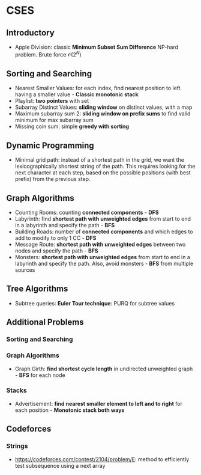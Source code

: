 # CSES
## Introductory
- Apple Division: classic **Minimum Subset Sum Difference** NP-hard problem. Brute force $\mathcal{O}(2^N)$


## Sorting and Searching
- Nearest Smaller Values: for each index, find nearest position to left having a smaller value - **Classic monotonic stack**
- Playlist: **two pointers** with set
- Subarray Distinct Values: **sliding window** on distinct values, with a map
- Maximum subarray sum 2: **sliding window on prefix sums** to find valid minimum for max subarray sum
- Missing coin sum: simple **greedy with sorting**

## Dynamic Programming
- Minimal grid path: instead of a shortest path in the grid, we want the lexicographically shortest string of the path. This requires looking for the next character at each step, based on the possible positions (with best prefix) from the previous step.

## Graph Algorithms
- Counting Rooms: counting **connected components** - **DFS**
- Labyrinth: find **shortest path with unweighted edges** from start to end in a labyrinth and specify the path - **BFS**
- Building Roads: number of **connected components** and which edges to add to modify to only 1 CC - **DFS**
- Message Route: **shortest path with unweighted edges** between two nodes and specify the path - **BFS**
- Monsters: **shortest path with unweighted edges** from start to end in a labyrinth and specify the path. Also, avoid monsters - **BFS** from multiple sources

## Tree Algorithms
- Subtree queries: **Euler Tour technique**: PURQ for subtree values


## Additional Problems

### Sorting and Searching


### Graph Algorithms
- Graph Girth: **find shortest cycle length** in undirected unweighted graph - **BFS** for each node

### Stacks
- Advertisement: **find nearest smaller element to left and to right** for each position - **Monotonic stack both ways**



## Codeforces

### Strings
- https://codeforces.com/contest/2104/problem/E: method to efficiently test subsequence using a next array
